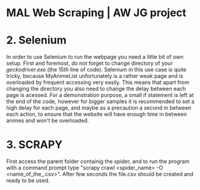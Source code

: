 # MAL Web Scraping | AW JG project

# 2. Selenium

In order to use Selenium to run the webpage you need a little bit of own setup. First and foremost, do not forget to change directory of your _geckodriver.exe_.(the 15th line of code). Selenium in this use case is quite tricky, because MyAnimeList unfortunately is a rather weak page and is overloaded by frequent accessing very easily. This means that apart from changing the directory you also need to change the delay between each page is acessed. For a demonstration purpose, a small if statement is left at the end of the code, however for bigger samples it is recommended to set a high delay for each page, and maybe as a precaution a second in between each action, to ensure that the website will have enough time in between animes and won't be overloaded.

# 3. SCRAPY
First access the parent folder containig the spider, and to run the program with a command prompt type "scrapy crawl <spider_name> -O <name_of_the_.csv>". After few seconds the file.csv should be created and ready to be used.
